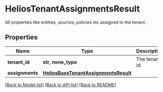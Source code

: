 # HeliosTenantAssignmentsResult

All properties like entities, sources, policies etc assigned to the tenant.

## Properties
Name | Type | Description | Notes
------------ | ------------- | ------------- | -------------
**tenant_id** | **str, none_type** | The tenant id. | [optional] 
**assignments** | [**HeliosBaseTenantAssignmentsResult**](HeliosBaseTenantAssignmentsResult.md) |  | [optional] 

[[Back to Model list]](../README.md#documentation-for-models) [[Back to API list]](../README.md#documentation-for-api-endpoints) [[Back to README]](../README.md)



